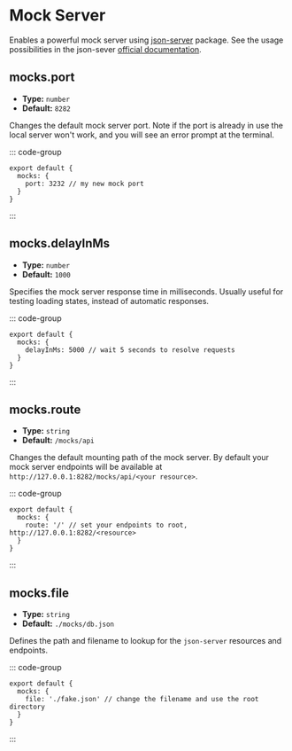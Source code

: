 # Mock Server
Enables a powerful mock server using [json-server](https://github.com/typicode/json-server) package. See the usage possibilities in the json-sever [official documentation](https://github.com/typicode/json-server).

## mocks.port
- **Type:** `number`
- **Default:** `8282`

Changes the default mock server port. Note if the port is already in use the local server won't work, and you will see an error prompt at the terminal.

::: code-group
```js{3} [camunda.config.js]
export default {
  mocks: {
    port: 3232 // my new mock port
  }
}
```
:::

## mocks.delayInMs
- **Type:** `number`
- **Default:** `1000`

Specifies the mock server response time in milliseconds. Usually useful for testing loading states, instead of automatic responses.

::: code-group
```js{3} [camunda.config.js]
export default {
  mocks: {
    delayInMs: 5000 // wait 5 seconds to resolve requests
  }
}
```
:::

## mocks.route
- **Type:** `string`
- **Default:** `/mocks/api`

Changes the default mounting path of the mock server. By default your mock server endpoints will be available at `http://127.0.0.1:8282/mocks/api/<your resource>`.

::: code-group
```js{3} [camunda.config.js]
export default {
  mocks: {
    route: '/' // set your endpoints to root, http://127.0.0.1:8282/<resource>
  }
}
```
:::

## mocks.file
- **Type:** `string`
- **Default:** `./mocks/db.json`

Defines the path and filename to lookup for the `json-server` resources and endpoints.

::: code-group
```js{3} [camunda.config.js]
export default {
  mocks: {
    file: './fake.json' // change the filename and use the root directory
  }
}
```
:::
